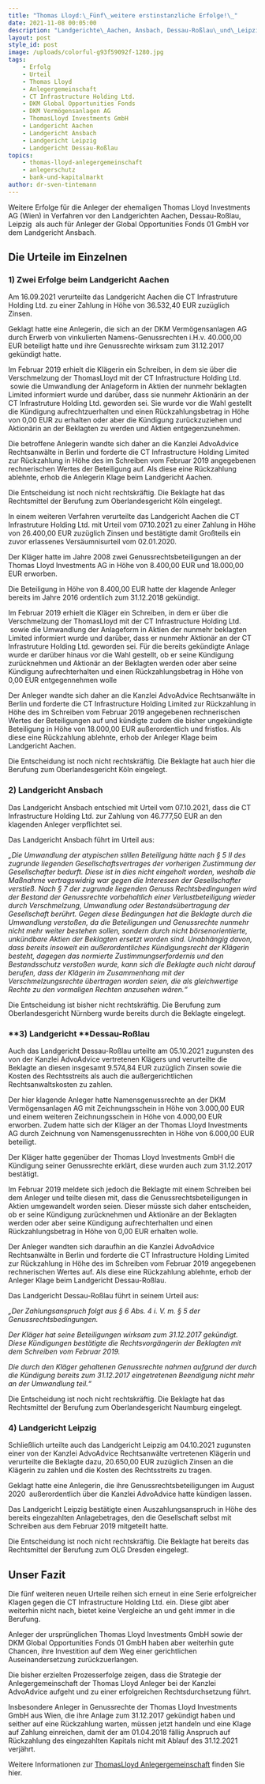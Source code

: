 ```yaml
---
title: "Thomas Lloyd:\_Fünf\_weitere erstinstanzliche Erfolge!\_"
date: 2021-11-08 00:05:00
description: "Landgerichte\_Aachen, Ansbach, Dessau-Roßlau\_und\_Leipzig\_verurteilen CT Infrastructure Holding Ltd. zur Zahlung\_an\_Anleger.\_"
layout: post
style_id: post
image: /uploads/colorful-g93f59092f-1280.jpg
tags:
    - Erfolg
    - Urteil
    - Thomas Lloyd
    - Anlegergemeinschaft
    - CT Infrastructure Holding Ltd.
    - DKM Global Opportunities Fonds
    - DKM Vermögensanlagen AG
    - ThomasLloyd Investments GmbH
    - Landgericht Aachen
    - Landgericht Ansbach
    - Landgericht Leipzig
    - Landgericht Dessau-Roßlau
topics:
    - thomas-lloyd-anlegergemeinschaft
    - anlegerschutz
    - bank-und-kapitalmarkt
author: dr-sven-tintemann
---
```

Weitere Erfolge für die Anleger der ehemaligen Thomas Lloyd Investments AG (Wien) in Verfahren vor den Landgerichten Aachen, Dessau-Roßlau, Leipzig&nbsp; als auch für Anleger der Global Opportunities Fonds 01 GmbH vor dem Landgericht Ansbach.&nbsp;

## **Die Urteile im Einzelnen**&nbsp;

### **1) Zwei Erfolge beim Landgericht Aachen&nbsp;**&nbsp;

Am 16.09.2021 verurteilte das Landgericht Aachen die CT Infrastruture Holding Ltd. zu einer Zahlung in Höhe von 36.532,40 EUR zuzüglich Zinsen.&nbsp;

Geklagt hatte eine Anlegerin, die sich an der DKM Vermögensanlagen AG durch Erwerb von vinkulierten Namens-Genussrechten i.H.v. 40.000,00 EUR beteiligt hatte und ihre Genussrechte wirksam zum 31.12.2017 gekündigt hatte.&nbsp;&nbsp;

Im Februar 2019 erhielt die Klägerin ein Schreiben, in dem sie über die Verschmelzung der ThomasLloyd mit der CT Infrastructure Holding Ltd. &nbsp;sowie die Umwandlung der Anlageform in Aktien der nunmehr beklagten Limited informiert wurde und darüber, dass sie nunmehr Aktionärin an der CT Infrastruture Holding Ltd. geworden sei. Sie wurde vor die Wahl gestellt die Kündigung aufrechtzuerhalten und einen Rückzahlungsbetrag in Höhe von 0,00 EUR zu erhalten oder aber die Kündigung zurückzuziehen und Aktionärin an der Beklagten zu werden und Aktien entgegenzunehmen.&nbsp;&nbsp;

Die betroffene Anlegerin wandte sich daher an die Kanzlei AdvoAdvice Rechtsanwälte in Berlin und forderte die CT Infrastructure Holding Limited zur Rückzahlung in Höhe des im Schreiben vom Februar 2019 angegebenen rechnerischen Wertes der Beteiligung auf. Als diese eine Rückzahlung ablehnte, erhob die Anlegerin Klage beim Landgericht Aachen.&nbsp;&nbsp;

Die Entscheidung ist noch nicht rechtskräftig. Die Beklagte hat das Rechtsmittel der Berufung zum Oberlandesgericht Köln eingelegt.&nbsp;&nbsp;

In einem weiteren Verfahren verurteilte das Landgericht Aachen die CT Infrastruture Holding Ltd. mit Urteil vom 07.10.2021 zu einer Zahlung in Höhe von 26.400,00 EUR zuzüglich Zinsen und bestätigte damit Großteils ein zuvor erlassenes Versäumnisurteil vom 02.01.2020.&nbsp;

Der Kläger hatte im Jahre 2008 zwei Genussrechtsbeteiligungen an der Thomas Lloyd Investments AG in Höhe von 8.400,00 EUR und 18.000,00 EUR erworben.&nbsp;&nbsp;

Die Beteiligung in Höhe von 8.400,00 EUR hatte der klagende Anleger bereits im Jahre 2016 ordentlich zum 31.12.2018 gekündigt.&nbsp;&nbsp;

Im Februar 2019 erhielt die Kläger ein Schreiben, in dem er über die Verschmelzung der ThomasLloyd mit der CT Infrastructure Holding Ltd. &nbsp;sowie die Umwandlung der Anlageform in Aktien der nunmehr beklagten Limited informiert wurde und darüber, dass er nunmehr Aktionär an der CT Infrastruture Holding Ltd. geworden sei. Für die bereits gekündigte Anlage wurde er darüber hinaus vor die Wahl gestellt, ob er seine Kündigung zurücknehmen und Aktionär an der Beklagten werden oder aber seine Kündigung aufrechterhalten und einen Rückzahlungsbetrag in Höhe von 0,00 EUR entgegennehmen wolle&nbsp;

Der Anleger wandte sich daher an die Kanzlei AdvoAdvice Rechtsanwälte in Berlin und forderte die CT Infrastructure Holding Limited zur Rückzahlung in Höhe des im Schreiben vom Februar 2019 angegebenen rechnerischen Wertes der Beteiligungen auf und kündigte zudem die bisher ungekündigte Beteiligung in Höhe von 18.000,00 EUR außerordentlich und fristlos. Als diese eine Rückzahlung ablehnte, erhob der Anleger Klage beim Landgericht Aachen.&nbsp;

Die Entscheidung ist noch nicht rechtskräftig. Die Beklagte hat auch hier die Berufung zum Oberlandesgericht Köln eingelegt.&nbsp;&nbsp;

### **2) Landgericht Ansbach**&nbsp;

Das Landgericht Ansbach entschied mit Urteil vom 07.10.2021, dass die CT Infrastructure Holding Ltd. zur Zahlung von 46.777,50 EUR an den klagenden Anleger verpflichtet sei.&nbsp;&nbsp;

Das Landgericht Ansbach führt im Urteil aus: &nbsp;

*„Die Umwandlung der atypischen stillen Beteiligung hätte nach § 5 II des zugrunde liegenden Gesellschaftsvertrages der vorherigen Zustimmung der Gesellschafter bedurft. Diese ist in dies nicht eingeholt worden, weshalb die Maßnahme vertragswidrig war gegen die Interessen der Gesellschafter verstieß. Nach § 7 der zugrunde liegenden Genuss Rechtsbedingungen wird der Bestand der Genussrechte vorbehaltlich einer Verlustbeteiligung wieder durch Verschmelzung, Umwandlung oder Bestandsübertragung der Gesellschaft berührt. Gegen diese Bedingungen hat die Beklagte durch die Umwandlung verstoßen, da die Beteiligungen und Genussrechte nunmehr nicht mehr weiter bestehen sollen, sondern durch nicht börsenorientierte, unkündbare Aktien der Beklagten ersetzt worden sind. Unabhängig davon, dass bereits insoweit ein außerordentliches Kündigungsrecht der Klägerin besteht, dagegen das normierte Zustimmungserfordernis und den Bestandsschutz verstoßen wurde, kann sich die Beklagte auch nicht darauf berufen, dass der Klägerin im Zusammenhang mit der Verschmelzungsrechte übertragen worden seien, die als gleichwertige Rechte zu den vormaligen Rechten anzusehen wären.“*&nbsp;

Die Entscheidung ist bisher nicht rechtskräftig. Die Berufung zum&nbsp; Oberlandesgericht Nürnberg wurde bereits durch die Beklagte eingelegt.&nbsp;

### **3) Landgericht&nbsp;****Dessau-Roßlau**&nbsp;

Auch das Landgericht Dessau-Roßlau urteilte am 05.10.2021 zugunsten des von der Kanzlei AdvoAdvice vertretenen Klägers und verurteilte die Beklagte an diesen insgesamt 9.574,84 EUR zuzüglich Zinsen sowie die Kosten des Rechtsstreits als auch die außergerichtlichen Rechtsanwaltskosten zu zahlen. &nbsp;&nbsp;

Der hier klagende Anleger hatte Namensgenussrechte an der DKM Vermögensanlagen AG mit Zeichnungsschein in Höhe von 3.000,00 EUR und einem weiteren Zeichnungsschein in Höhe von 4.000,00 EUR erworben. Zudem hatte sich der Kläger an der Thomas Lloyd Investments AG durch Zeichnung von Namensgenussrechten in Höhe von 6.000,00 EUR beteiligt.&nbsp;&nbsp;

Der Kläger hatte gegenüber der Thomas Lloyd Investments GmbH die Kündigung seiner Genussrechte erklärt, diese wurden auch zum 31.12.2017 bestätigt. &nbsp;&nbsp;

Im Februar 2019 meldete sich jedoch die Beklagte mit einem Schreiben bei dem Anleger und teilte diesen mit, dass die Genussrechtsbeteiligungen in Aktien umgewandelt worden seien. Dieser müsste sich daher entscheiden, ob er seine Kündigung zurücknehmen und Aktionäre an der Beklagten werden oder aber seine Kündigung aufrechterhalten und einen Rückzahlungsbetrag in Höhe von 0,00 EUR erhalten wolle.&nbsp;&nbsp;

Der Anleger wandten sich daraufhin an die Kanzlei AdvoAdvice Rechtsanwälte in Berlin und forderte die CT Infrastructure Holding Limited zur Rückzahlung in Höhe des im Schreiben vom Februar 2019 angegebenen rechnerischen Wertes auf. Als diese eine Rückzahlung ablehnte, erhob der Anleger Klage beim Landgericht Dessau-Roßlau.&nbsp;&nbsp;

Das Landgericht Dessau-Roßlau führt in seinem Urteil aus:&nbsp;&nbsp;

*„Der Zahlungsanspruch folgt aus § 6 Abs. 4 i. V. m. § 5 der Genussrechtsbedingungen.&nbsp;*

*Der Kläger hat seine Beteiligungen wirksam zum 31.12.2017 gekündigt. Diese Kündigungen bestätigte die Rechtsvorgängerin der Beklagten mit dem Schreiben vom Februar 2019.&nbsp;*

*Die durch den Kläger gehaltenen Genussrechte nahmen aufgrund der durch die Kündigung bereits zum 31.12.2017 eingetretenen Beendigung nicht mehr an der Umwandlung teil.“&nbsp;*

Die Entscheidung ist noch nicht rechtskräftig. Die Beklagte hat das Rechtsmittel der Berufung zum Oberlandesgericht Naumburg eingelegt.

### **4) Landgericht Leipzig&nbsp;**

Schließlich urteilte auch das Landgericht Leipzig am 04.10.2021 zugunsten einer von der Kanzlei AdvoAdvice Rechtsanwälte vertretenen Klägerin und verurteilte die Beklagte dazu, 20.650,00 EUR zuzüglich Zinsen an die Klägerin zu zahlen und die Kosten des Rechtsstreits zu tragen.&nbsp;&nbsp;

Geklagt hatte eine Anlegerin, die ihre Genussrechtsbeteiligungen im August 2020&nbsp; außerordentlich über die Kanzlei AdvoAdvice hatte kündigen lassen.

Das Landgericht Leipzig bestätigte einen Auszahlungsanspruch in Höhe des bereits eingezahlten Anlagebetrages, den die Gesellschaft selbst mit Schreiben aus dem Februar 2019 mitgeteilt hatte.&nbsp;&nbsp;

Die Entscheidung ist noch nicht rechtskräftig. Die Beklagte hat bereits das Rechtsmittel der Berufung zum OLG Dresden eingelegt.&nbsp;&nbsp;

## **Unser Fazit**&nbsp;

Die fünf weiteren neuen Urteile reihen sich erneut in eine Serie erfolgreicher Klagen gegen die CT Infrastructure Holding Ltd. ein. Diese gibt aber weiterhin nicht nach, bietet keine Vergleiche an und geht immer in die Berufung.&nbsp;

Anleger der ursprünglichen Thomas Lloyd Investments GmbH sowie der DKM Global Opportunities Fonds 01 GmbH haben aber weiterhin gute Chancen, ihre Investition auf dem Weg einer gerichtlichen Auseinandersetzung zurückzuerlangen.&nbsp;

Die bisher erzielten Prozesserfolge zeigen, dass die Strategie der Anlegergemeinschaft der Thomas Lloyd Anleger bei der Kanzlei AdvoAdvice aufgeht und zu einer erfolgreichen Rechtsdurchsetzung führt.&nbsp;

Insbesondere Anleger in Genussrechte der Thomas Lloyd Investments GmbH aus Wien, die ihre Anlage zum 31.12.2017 gekündigt haben und seither auf eine Rückzahlung warten, müssen jetzt handeln und eine Klage auf Zahlung einreichen, damit der am 01.04.2018 fällig Anspruch auf Rückzahlung des eingezahlten Kapitals nicht mit Ablauf des 31.12.2021 verjährt.&nbsp;

Weitere Informationen zur [ThomasLloyd Anlegergemeinschaft](/themen/thomas-lloyd-anlegergemeinschaft/) finden Sie hier.&nbsp;